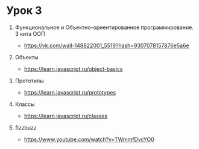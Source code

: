 # Урок 3

1. Функциональное и Объектно-ориентированное программирование. 3 кита ООП 
    - https://vk.com/wall-148822001_5519?hash=9307078157876e5a6e
    
2. Объекты
    - https://learn.javascript.ru/object-basics

3. Прототипы
    - https://learn.javascript.ru/prototypes

4. Классы
    - https://learn.javascript.ru/classes

5. fizzbuzz
    - https://www.youtube.com/watch?v=TWmmfDvcYO0